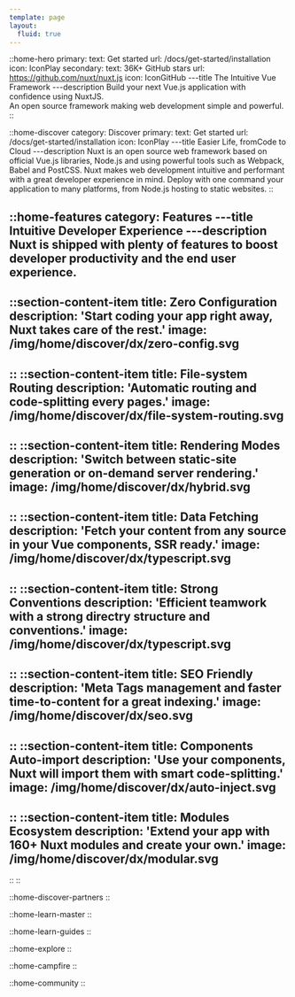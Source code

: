 ```yaml
---
template: page
layout:
  fluid: true
---
```


::home-hero
primary:
  text: Get started
  url: /docs/get-started/installation
  icon: IconPlay
secondary:
  text: 36K+ GitHub stars
  url: https://github.com/nuxt/nuxt.js
  icon: IconGitHub
---title
The Intuitive Vue<br>Framework
---description
Build your next Vue.js application with confidence using NuxtJS.<br class="hidden sm:block" /> An open source framework making web development simple and powerful.
::

::home-discover
category: Discover
primary:
  text: Get started
  url: /docs/get-started/installation
  icon: IconPlay
---title
Easier <span class="text-primary-green italic">Life</span>, from<span class="text-primary-green italic">Code</span> to<span class="text-primary-green italic"> Cloud</span>
---description
Nuxt is an open source web framework based on official Vue.js libraries, Node.js and using powerful tools such as Webpack, Babel and PostCSS. Nuxt makes web development intuitive and performant with a great developer experience in mind. Deploy with one command your application to many platforms, from Node.js hosting to static websites.
::

::home-features
category: Features
---title
Intuitive <span class="text-primary-green italic">D</span>eveloper E<span class="text-primary-green italic">x</span>perience
---description
Nuxt is shipped with plenty of features to boost developer productivity and the end user experience.
---
  ::section-content-item
  title: Zero Configuration
  description: 'Start coding your app right away, Nuxt takes care of the rest.'
  image: /img/home/discover/dx/zero-config.svg
  ---
  ::
  ::section-content-item
  title: File-system Routing
  description: 'Automatic routing and code-splitting every pages.'
  image: /img/home/discover/dx/file-system-routing.svg
  ---
  ::
  ::section-content-item
  title: Rendering Modes
  description: 'Switch between static-site generation or on-demand server rendering.'
  image: /img/home/discover/dx/hybrid.svg
  ---
  ::
  ::section-content-item
  title: Data Fetching
  description: 'Fetch your content from any source in your Vue components, SSR ready.'
  image: /img/home/discover/dx/typescript.svg
  ---
  ::
  ::section-content-item
  title: Strong Conventions
  description: 'Efficient teamwork with a strong directry structure and conventions.'
  image: /img/home/discover/dx/typescript.svg
  ---
  ::
  ::section-content-item
  title: SEO Friendly
  description: 'Meta Tags management and faster time-to-content for a great indexing.'
  image: /img/home/discover/dx/seo.svg
  ---
  ::
  ::section-content-item
  title: Components Auto-import
  description: 'Use your components, Nuxt will import them with smart code-splitting.'
  image: /img/home/discover/dx/auto-inject.svg
  ---
  ::
  ::section-content-item
  title: Modules Ecosystem
  description: 'Extend your app with 160+ Nuxt modules and create your own.'
  image: /img/home/discover/dx/modular.svg
  ---
  ::
::

::home-discover-partners
::

::home-learn-master
::

::home-learn-guides
::

::home-explore
::

::home-campfire
::

::home-community
::
